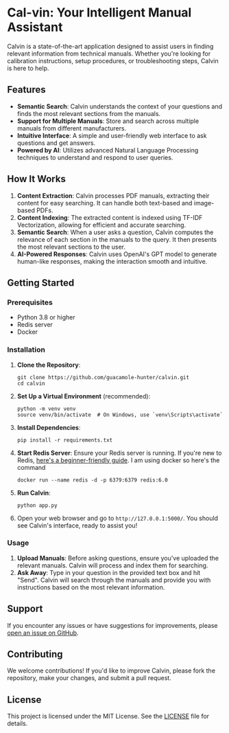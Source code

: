 # Cal-vin: Your Intelligent Manual Assistant

Calvin is a state-of-the-art application designed to assist users in finding relevant information from technical manuals. Whether you're looking for calibration instructions, setup procedures, or troubleshooting steps, Calvin is here to help.

## Features

- **Semantic Search**: Calvin understands the context of your questions and finds the most relevant sections from the manuals.
- **Support for Multiple Manuals**: Store and search across multiple manuals from different manufacturers.
- **Intuitive Interface**: A simple and user-friendly web interface to ask questions and get answers.
- **Powered by AI**: Utilizes advanced Natural Language Processing techniques to understand and respond to user queries.

## How It Works

1. **Content Extraction**: Calvin processes PDF manuals, extracting their content for easy searching. It can handle both text-based and image-based PDFs.
2. **Content Indexing**: The extracted content is indexed using TF-IDF Vectorization, allowing for efficient and accurate searching.
3. **Semantic Search**: When a user asks a question, Calvin computes the relevance of each section in the manuals to the query. It then presents the most relevant sections to the user.
4. **AI-Powered Responses**: Calvin uses OpenAI's GPT model to generate human-like responses, making the interaction smooth and intuitive.

## Getting Started

### Prerequisites

- Python 3.8 or higher
- Redis server
- Docker

### Installation

1. **Clone the Repository**:
   ```
   git clone https://github.com/guacamole-hunter/calvin.git
   cd calvin
   ```

2. **Set Up a Virtual Environment** (recommended):
   ```
   python -m venv venv
   source venv/bin/activate  # On Windows, use `venv\Scripts\activate`
   ```

3. **Install Dependencies**:
   ```
   pip install -r requirements.txt
   ```

4. **Start Redis Server**:
   Ensure your Redis server is running. If you're new to Redis, [here's a beginner-friendly guide](https://redis.io/topics/quickstart).
   I am using docker so here's the command
   ```
   docker run --name redis -d -p 6379:6379 redis:6.0
   ```

6. **Run Calvin**:
   ```
   python app.py
   ```

7. Open your web browser and go to `http://127.0.0.1:5000/`. You should see Calvin's interface, ready to assist you!

### Usage

1. **Upload Manuals**: Before asking questions, ensure you've uploaded the relevant manuals. Calvin will process and index them for searching.
2. **Ask Away**: Type in your question in the provided text box and hit "Send". Calvin will search through the manuals and provide you with instructions based on the most relevant information.

## Support

If you encounter any issues or have suggestions for improvements, please [open an issue on GitHub](https://github.com/guacamole-hunter/calvin/issues).

## Contributing

We welcome contributions! If you'd like to improve Calvin, please fork the repository, make your changes, and submit a pull request.

## License

This project is licensed under the MIT License. See the [LICENSE](LICENSE) file for details.

